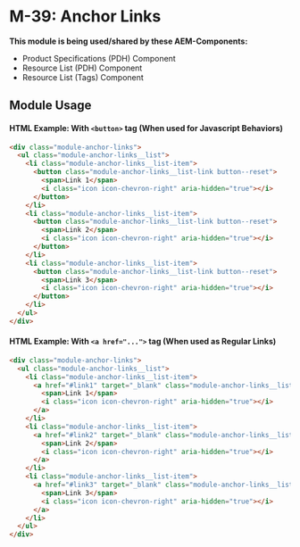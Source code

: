 # M-39: Anchor Links

**This module is being used/shared by these AEM-Components:**
  - Product Specifications (PDH) Component
  - Resource List (PDH) Component
  - Resource List (Tags) Component

## Module Usage

#### HTML Example: With `<button>` tag (When used for Javascript Behaviors)
```html
<div class="module-anchor-links">
  <ul class="module-anchor-links__list">
    <li class="module-anchor-links__list-item">
      <button class="module-anchor-links__list-link button--reset">
        <span>Link 1</span>
        <i class="icon icon-chevron-right" aria-hidden="true"></i>
      </button>
    </li>
    <li class="module-anchor-links__list-item">
      <button class="module-anchor-links__list-link button--reset">
        <span>Link 2</span>
        <i class="icon icon-chevron-right" aria-hidden="true"></i>
      </button>
    </li>
    <li class="module-anchor-links__list-item">
      <button class="module-anchor-links__list-link button--reset">
        <span>Link 3</span>
        <i class="icon icon-chevron-right" aria-hidden="true"></i>
      </button>
    </li>
  </ul>
</div>
```


#### HTML Example: With `<a href="...">` tag (When used as Regular Links)
```html
<div class="module-anchor-links">
  <ul class="module-anchor-links__list">
    <li class="module-anchor-links__list-item">
      <a href="#link1" target="_blank" class="module-anchor-links__list-link">
        <span>Link 1</span>
        <i class="icon icon-chevron-right" aria-hidden="true"></i>
      </a>
    </li>
    <li class="module-anchor-links__list-item">
      <a href="#link2" target="_blank" class="module-anchor-links__list-link">
        <span>Link 2</span>
        <i class="icon icon-chevron-right" aria-hidden="true"></i>
      </a>
    </li>
    <li class="module-anchor-links__list-item">
      <a href="#link3" target="_blank" class="module-anchor-links__list-link">
        <span>Link 3</span>
        <i class="icon icon-chevron-right" aria-hidden="true"></i>
      </a>
    </li>
  </ul>
</div>
```
